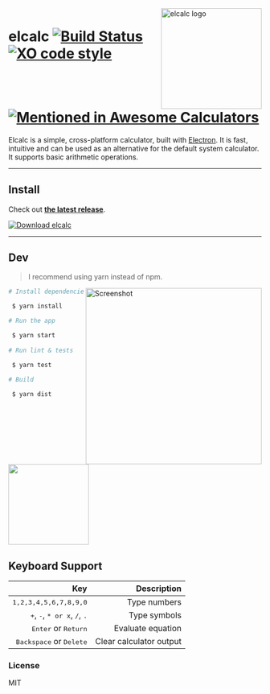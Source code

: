 <img src="https://raw.githubusercontent.com/elcalc/elcalc/master/logo.png" alt="elcalc logo" align="right" width="200">

# elcalc  [![Build Status](https://travis-ci.org/elcalc/elcalc.svg?branch=master)](https://travis-ci.org/elcalc/elcalc) [![XO code style](https://img.shields.io/badge/code_style-XO-5ed9c7.svg)](https://github.com/xojs/xo) [![Mentioned in Awesome Calculators](https://awesome.re/mentioned-badge.svg)](https://github.com/xxczaki/awesome-calculators)

Elcalc is a simple, cross-platform calculator, built with [Electron](https://electronjs.org/). It is fast, intuitive and can be used as an alternative for the default system calculator. It supports basic arithmetic operations.

---

## Install

Check out [**the latest release**](https://github.com/elcalc/elcalc/releases/latest).

[![Download elcalc](https://a.fsdn.com/con/app/sf-download-button)](https://sourceforge.net/projects/elcalc-electron/files/latest/download)

---

## Dev

> I recommend using yarn instead of npm.

<img src="https://imgur.com/VOKyuiG.png" alt="Screenshot" align="right" width="350"></a>

``` bash
# Install dependencies

 $ yarn install

# Run the app

 $ yarn start
 
# Run lint & tests

 $ yarn test
 
# Build 

 $ yarn dist
```
<a href="https://www.patreon.com/akepinski">
	<img src="https://c5.patreon.com/external/logo/become_a_patron_button@2x.png" width="160">
</a>

## Keyboard Support

| Key | Description |
| ------:| -----------:|
| <kbd>1,2,3,4,5,6,7,8,9,0</kbd> | Type numbers |
| <kbd>+</kbd>, <kbd>-</kbd>, <kbd>* or x</kbd>, <kbd>/</kbd>, <kbd>.</kbd>  | Type symbols |
| <kbd>Enter</kbd> or <kbd>Return</kbd> | Evaluate equation |
| <kbd>Backspace</kbd> or <kbd>Delete</kbd> | Clear calculator output |

### License

MIT
